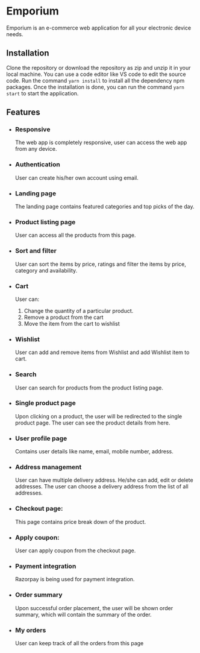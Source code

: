 # Emporium

Emporium is an e-commerce web application for all your electronic device needs.

## Installation

Clone the repository or download the repository as zip and unzip it in your local machine. You can use a code editor like VS code to edit the source code. Run the command `yarn install` to install all the dependency npm packages. Once the installation is done, you can run the command `yarn start` to start the application.

## Features

- ### Responsive

  The web app is completely responsive, user can access the web app from any device.

- ### Authentication

  User can create his/her own account using email.

- ### Landing page

  The landing page contains featured categories and top picks of the day.

- ### Product listing page

  User can access all the products from this page.

- ### Sort and filter

  User can sort the items by price, ratings and filter the items by price, category and availability.

- ### Cart
  User can:

  1. Change the quantity of a particular product.
  2. Remove a product from the cart
  3. Move the item from the cart to wishlist

- ### Wishlist

  User can add and remove items from Wishlist and add Wishlist item to cart.

- ### Search

  User can search for products from the product listing page.

- ### Single product page

  Upon clicking on a product, the user will be redirected to the single product page. The user can see the product details from here.

- ### User profile page

  Contains user details like name, email, mobile number, address.

- ### Address management

  User can have multiple delivery address. He/she can add, edit or delete addresses. The user can choose a delivery address from the list of all addresses.

- ### Checkout page:

  This page contains price break down of the product.

- ### Apply coupon:

  User can apply coupon from the checkout page.

- ### Payment integration

  Razorpay is being used for payment integration.

- ### Order summary

  Upon successful order placement, the user will be shown order summary, which will contain the summary of the order.

- ### My orders
  User can keep track of all the orders from this page
